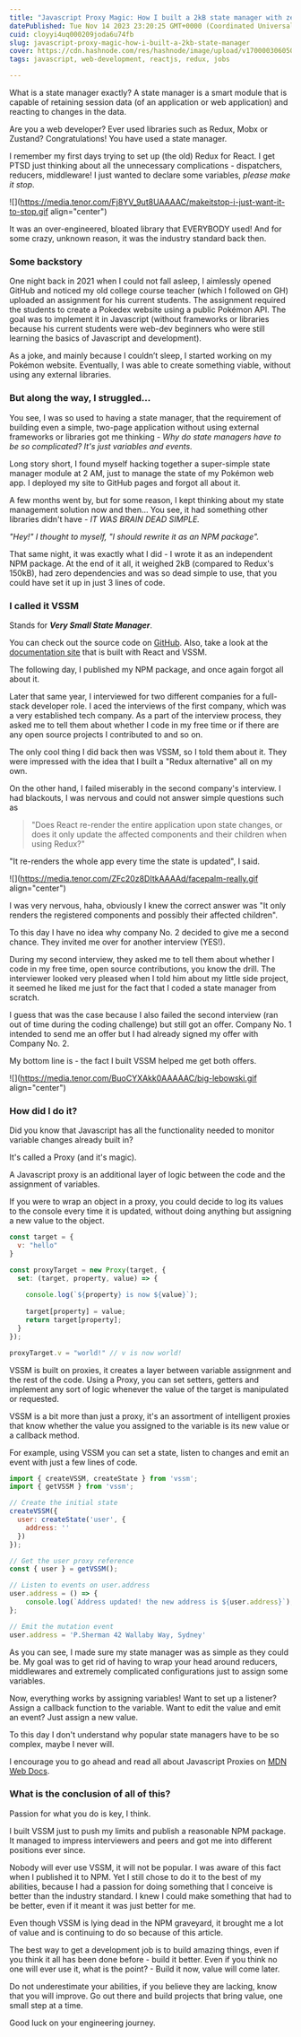 ```yaml
---
title: "Javascript Proxy Magic: How I built a 2kB state manager with zero dependencies (and how it got me two different job offers)"
datePublished: Tue Nov 14 2023 23:20:25 GMT+0000 (Coordinated Universal Time)
cuid: cloyyi4uq000209joda6u74fb
slug: javascript-proxy-magic-how-i-built-a-2kb-state-manager
cover: https://cdn.hashnode.com/res/hashnode/image/upload/v1700003060508/20b07335-65f1-40ba-892d-458b541d5ecb.jpeg
tags: javascript, web-development, reactjs, redux, jobs

---
```


What is a state manager exactly? A state manager is a smart module that is capable of retaining session data (of an application or web application) and reacting to changes in the data.

Are you a web developer? Ever used libraries such as Redux, Mobx or Zustand? Congratulations! You have used a state manager.

I remember my first days trying to set up (the old) Redux for React. I get PTSD just thinking about all the unnecessary complications - dispatchers, reducers, middleware! I just wanted to declare some variables, *please make it stop*.

![](https://media.tenor.com/Fj8YV_9ut8UAAAAC/makeitstop-i-just-want-it-to-stop.gif align="center")

It was an over-engineered, bloated library that EVERYBODY used! And for some crazy, unknown reason, it was the industry standard back then.

### Some backstory

One night back in 2021 when I could not fall asleep, I aimlessly opened GitHub and noticed my old college course teacher (which I followed on GH) uploaded an assignment for his current students. The assignment required the students to create a Pokedex website using a public Pokémon API. The goal was to implement it in Javascript (without frameworks or libraries because his current students were web-dev beginners who were still learning the basics of Javascript and development).

As a joke, and mainly because I couldn’t sleep, I started working on my Pokémon website. Eventually, I was able to create something viable, without using any external libraries.

### But along the way, I struggled...

You see, I was so used to having a state manager, that the requirement of building even a simple, two-page application without using external frameworks or libraries got me thinking - *Why do state managers have to be so complicated? It's just variables and events.*

Long story short, I found myself hacking together a super-simple state manager module at 2 AM, just to manage the state of my Pokémon web app. I deployed my site to GitHub pages and forgot all about it.

A few months went by, but for some reason, I kept thinking about my state management solution now and then... You see, it had something other libraries didn't have - *IT WAS BRAIN DEAD SIMPLE.*

*"Hey!" I thought to myself, "I should rewrite it as an NPM package".*

That same night, it was exactly what I did - I wrote it as an independent NPM package. At the end of it all, it weighed 2kB (compared to Redux's 150kB), had zero dependencies and was so dead simple to use, that you could have set it up in just 3 lines of code.

### I called it VSSM

Stands for ***Very Small State Manager***.

You can check out the source code on [GitHub](https://github.com/lnahrf/Vssm). Also, take a look at the [documentation site](https://lnahrf.github.io/Vssm-docs/) that is built with React and VSSM.

The following day, I published my NPM package, and once again forgot all about it.

Later that same year, I interviewed for two different companies for a full-stack developer role. I aced the interviews of the first company, which was a very established tech company. As a part of the interview process, they asked me to tell them about whether I code in my free time or if there are any open source projects I contributed to and so on.

The only cool thing I did back then was VSSM, so I told them about it. They were impressed with the idea that I built a "Redux alternative" all on my own.

On the other hand, I failed miserably in the second company's interview. I had blackouts, I was nervous and could not answer simple questions such as

> "Does React re-render the entire application upon state changes, or does it only update the affected components and their children when using Redux?"

"It re-renders the whole app every time the state is updated", I said.

![](https://media.tenor.com/ZFc20z8DItkAAAAd/facepalm-really.gif align="center")

I was very nervous, haha, obviously I knew the correct answer was "It only renders the registered components and possibly their affected children".

To this day I have no idea why company No. 2 decided to give me a second chance. They invited me over for another interview (YES!).

During my second interview, they asked me to tell them about whether I code in my free time, open source contributions, you know the drill. The interviewer looked very pleased when I told him about my little side project, it seemed he liked me just for the fact that I coded a state manager from scratch.

I guess that was the case because I also failed the second interview (ran out of time during the coding challenge) but still got an offer. Company No. 1 intended to send me an offer but I had already signed my offer with Company No. 2.

My bottom line is - the fact I built VSSM helped me get both offers.

![](https://media.tenor.com/BuoCYXAkk0AAAAAC/big-lebowski.gif align="center")

### How did I do it?

Did you know that Javascript has all the functionality needed to monitor variable changes already built in?

It's called a Proxy (and it's magic).

A Javascript proxy is an additional layer of logic between the code and the assignment of variables.

If you were to wrap an object in a proxy, you could decide to log its values to the console every time it is updated, without doing anything but assigning a new value to the object.

```javascript
const target = {
  v: "hello"
}

const proxyTarget = new Proxy(target, {
  set: (target, property, value) => {
  
  	console.log(`${property} is now ${value}`); 
    
    target[property] = value;
    return target[property];
  }
});

proxyTarget.v = "world!" // v is now world!
```

VSSM is built on proxies, it creates a layer between variable assignment and the rest of the code. Using a Proxy, you can set setters, getters and implement any sort of logic whenever the value of the target is manipulated or requested.

VSSM is a bit more than just a proxy, it's an assortment of intelligent proxies that know whether the value you assigned to the variable is its new value or a callback method.

For example, using VSSM you can set a state, listen to changes and emit an event with just a few lines of code.

```javascript
import { createVSSM, createState } from 'vssm';
import { getVSSM } from 'vssm';

// Create the initial state
createVSSM({
  user: createState('user', {
    address: ''
  })
});

// Get the user proxy reference
const { user } = getVSSM();

// Listen to events on user.address
user.address = () => {
    console.log(`Address updated! the new address is ${user.address}`);
};

// Emit the mutation event
user.address = 'P.Sherman 42 Wallaby Way, Sydney'
```

As you can see, I made sure my state manager was as simple as they could be. My goal was to get rid of having to wrap your head around reducers, middlewares and extremely complicated configurations just to assign some variables.

Now, everything works by assigning variables! Want to set up a listener? Assign a callback function to the variable. Want to edit the value and emit an event? Just assign a new value.

To this day I don't understand why popular state managers have to be so complex, maybe I never will.

I encourage you to go ahead and read all about Javascript Proxies on [MDN Web Docs](https://developer.mozilla.org/en-US/docs/Web/JavaScript/Reference/Global_Objects/Proxy).

### What is the conclusion of all of this?

Passion for what you do is key, I think.

I built VSSM just to push my limits and publish a reasonable NPM package. It managed to impress interviewers and peers and got me into different positions ever since.

Nobody will ever use VSSM, it will not be popular. I was aware of this fact when I published it to NPM. Yet I still chose to do it to the best of my abilities, because I had a passion for doing something that I conceive is better than the industry standard. I knew I could make something that had to be better, even if it meant it was just better for me.

Even though VSSM is lying dead in the NPM graveyard, it brought me a lot of value and is continuing to do so because of this article.

The best way to get a development job is to build amazing things, even if you think it all has been done before - build it better. Even if you think no one will ever use it, what is the point? - Build it now, value will come later.

Do not underestimate your abilities, if you believe they are lacking, know that you will improve. Go out there and build projects that bring value, one small step at a time.

Good luck on your engineering journey.